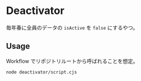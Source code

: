 # Deactivator

毎年春に全員のデータの `isActive` を `false` にするやつ。

## Usage

Workflow でリポジトリルートから呼ばれることを想定。

```sh
node deactivator/script.cjs
```
